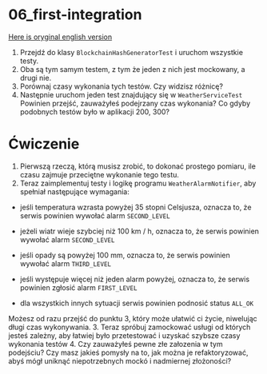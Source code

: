 # 06_first-integration
[Here is oryginal english version](README.md)

1. Przejdź do klasy `BlockchainHashGeneratorTest` i uruchom wszystkie testy.
2. Oba są tym samym testem, z tym że jeden z nich jest mockowany, a drugi nie.
3. Porównaj czasy wykonania tych testów. Czy widzisz różnicę?
4. Następnie uruchom jeden test znajdujący się w `WeatherServiceTest` Powinien przejść, zauważyłeś podejrzany czas wykonania? Co gdyby podobnych testów było w aplikacji 200, 300?

# Ćwiczenie
1. Pierwszą rzeczą, którą musisz zrobić, to dokonać prostego pomiaru, ile czasu zajmuje przeciętne wykonanie tego testu.
2. Teraz zaimplementuj testy i logikę programu `WeatherAlarmNotifier`, aby spełniał następujące wymagania:

- jeśli temperatura wzrasta powyżej 35 stopni Celsjusza, oznacza to, że serwis powinien wywołać alarm `SECOND_LEVEL`

- jeżeli wiatr wieje szybciej niż 100 km / h, oznacza to, że serwis powinien wywołać alarm `SECOND_LEVEL`

- jeśli opady są powyżej 100 mm, oznacza to, że serwis powinien wywołać alarm `THIRD_LEVEL`

- jeśli występuje więcej niż jeden alarm powyżej, oznacza to, że serwis powinien zgłosić alarm `FIRST_LEVEL`

- dla wszystkich innych sytuacji serwis powinien podnosić status `ALL_OK`

Możesz od razu przejść do punktu 3, który może ułatwić ci życie, niwelując długi czas wykonywania.
3. Teraz spróbuj zamockować usługi od których jesteś zależny, aby łatwiej było przetestować i uzyskać szybsze czasy wykonania testów
4. Czy zauważyłeś pewne złe załozenia w tym podejściu? Czy masz jakieś pomysły na to, jak można je refaktoryzować, abyś mógł uniknąć niepotrzebnych mockó i nadmiernej złożoności?